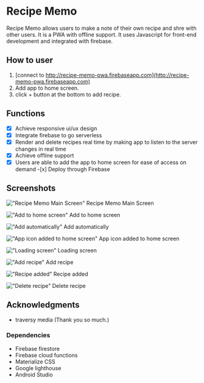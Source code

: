 # Recipe Memo

Recipe Memo allows users to make a note of their own recipe and shre with other users. It is a PWA with offline support. It uses Javascript for front-end development and integrated with firebase.

## How to user

1. [connect to http://recipe-memo-pwa.firebaseapp.com](http://recipe-memo-pwa.firebaseapp.com)
2. Add app to home screen.
3. click + button at the bottom to add recipe.

## Functions

- [x] Achieve responsive ui/ux design
- [x] Integrate firebase to go serverless
- [x] Render and delete recipes real time by making app to listen to the server changes in real time
- [x] Achieve offline support
- [x] Users are able to add the app to home screen for ease of access on demand -[x] Deploy through Firebase

## Screenshots

!["Recipe Memo Main Screen"](https://github.com/kimjaehu/RecipeMemo/blob/master/public/img/screenshots/mainpage.png?raw=true)
Recipe Memo Main Screen

!["Add to home screen"](https://github.com/kimjaehu/RecipeMemo/blob/master/public/img/screenshots/add_automatically.png?raw=true)
Add to home screen

!["Add automatically"](https://github.com/kimjaehu/RecipeMemo/blob/master/public/img/screenshots/add_automatically.png?raw=true)
Add automatically

!["App icon added to home screen"](https://github.com/kimjaehu/RecipeMemo/blob/master/public/img/screenshots/icon_added_to_home_screen.png?raw=true)
App icon added to home screen

!["Loading screen"](https://github.com/kimjaehu/RecipeMemo/blob/master/public/img/screenshots/loading_screen.png?raw=true)
Loading screen

!["Add recipe"](https://github.com/kimjaehu/RecipeMemo/blob/master/public/img/screenshots/add_recipe.png?raw=true)
Add recipe

!["Recipe added"](https://github.com/kimjaehu/RecipeMemo/blob/master/public/img/screenshots/recipe_added.png?raw=true)
Recipe added

!["Delete recipe"](https://github.com/kimjaehu/RecipeMemo/blob/master/public/img/screenshots/recipe_deleted.png?raw=true)
Delete recipe

## Acknowledgments

- traversy media (Thank you so much.)

### Dependencies

- Firebase firestore
- Firebase cloud functions
- Materialize CSS
- Google lighthouse
- Android Studio
